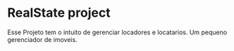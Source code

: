 # RealState project

Esse Projeto tem o intuito de gerenciar locadores e locatarios.
Um pequeno gerenciador de imoveis.


